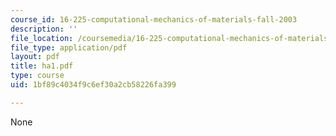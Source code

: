 ```yaml
---
course_id: 16-225-computational-mechanics-of-materials-fall-2003
description: ''
file_location: /coursemedia/16-225-computational-mechanics-of-materials-fall-2003/1bf89c4034f9c6ef30a2cb58226fa399_ha1.pdf
file_type: application/pdf
layout: pdf
title: ha1.pdf
type: course
uid: 1bf89c4034f9c6ef30a2cb58226fa399

---
```

None